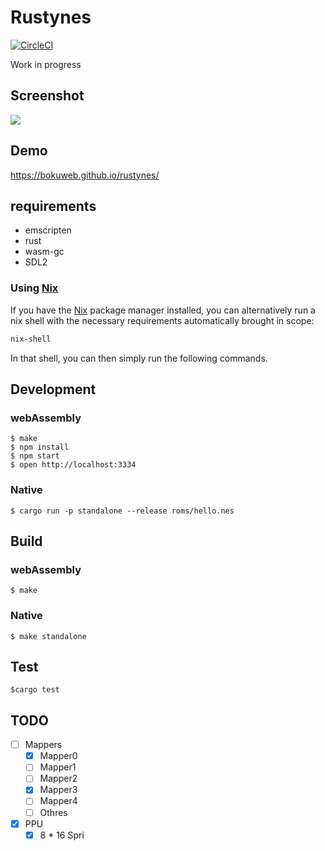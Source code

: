 # Rustynes

[![CircleCI](https://circleci.com/gh/bokuweb/rustynes.svg?style=svg)](https://circleci.com/gh/bokuweb/rustynes)

Work in progress

## Screenshot

<img src="https://github.com/bokuweb/flownes/blob/master/docs/screenshot.png?raw=true" />

## Demo

https://bokuweb.github.io/rustynes/

## requirements

- emscripten
- rust
- wasm-gc
- SDL2

### Using [Nix]

If you have the [Nix] package manager installed, you can alternatively run a nix shell with the necessary requirements automatically brought in scope:

``` sh
nix-shell
```

In that shell, you can then simply run the following commands.

[Nix]: https://nixos.org/nix/

## Development

### webAssembly
```
$ make
$ npm install
$ npm start
$ open http://localhost:3334
```

### Native

```
$ cargo run -p standalone --release roms/hello.nes
```

## Build

### webAssembly
```
$ make
```

### Native

```
$ make standalone
```

## Test

```
$cargo test
```

## TODO

- [ ] Mappers
  - [x] Mapper0
  - [ ] Mapper1
  - [ ] Mapper2
  - [x] Mapper3
  - [ ] Mapper4
  - [ ] Othres
- [x] PPU
  - [x] 8 * 16 Spri